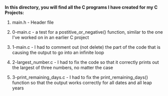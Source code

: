 **In this directory, you will find all the C programs I have created for my C Projects:**

1. main.h - Header file

2. 0-main.c - a test for a postitive_or_negative() function, similar to the one I've worked on in an earlier C project

3. 1-main.c - I had to comment out (not delete) the part of the code that is causing the output to go into an infinite loop

4. 2-largest_number.c - I had to fix the code so that it correctly prints out the largest of three numbers, no matter the case

5. 3-print_remaining_days.c - I had to fix the print_remaining_days() function so that the output works correctly for all dates and all leap years
